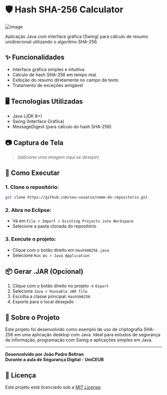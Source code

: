 
# 🛡️ Hash SHA-256 Calculator
![image](https://github.com/user-attachments/assets/eccb6581-117f-42b6-b886-eddb31056dd4)

Aplicação Java com interface gráfica (Swing) para cálculo de resumo unidirecional utilizando o algoritmo SHA-256.

## ✨ Funcionalidades

- Interface gráfica simples e intuitiva
- Cálculo de hash SHA-256 em tempo real
- Exibição do resumo diretamente no campo de texto
- Tratamento de exceções amigável

## 🖥️ Tecnologias Utilizadas

- Java (JDK 8+)
- Swing (Interface Gráfica)
- MessageDigest (para cálculo do hash SHA-256)

## 📷 Captura de Tela

> *(adicione uma imagem aqui se desejar)*

## 🚀 Como Executar

### 1. Clone o repositório:

```bash
git clone https://github.com/seu-usuario/nome-do-repositorio.git
```

### 2. Abra no Eclipse:

- Vá em `File > Import > Existing Projects into Workspace`
- Selecione a pasta clonada do repositório

### 3. Execute o projeto:

- Clique com o botão direito em `HashSHA256.java`
- Selecione `Run As > Java Application`

## 📦 Gerar .JAR (Opcional)

1. Clique com o botão direito no projeto → `Export`
2. Selecione `Java > Runnable JAR file`
3. Escolha a classe principal: `HashSHA256`
4. Exporte para o local desejado

## 🧠 Sobre o Projeto

Este projeto foi desenvolvido como exemplo de uso de criptografia SHA-256 em uma aplicação desktop com Java. Ideal para estudos de segurança da informação, programação com Swing e aplicações simples em Java.

---

**Desenvolvido por João Pedro Beltran  
Durante a aula de Segurança Digital - UniCEUB**

## 📄 Licença

Este projeto está licenciado sob a [MIT License](LICENSE).
